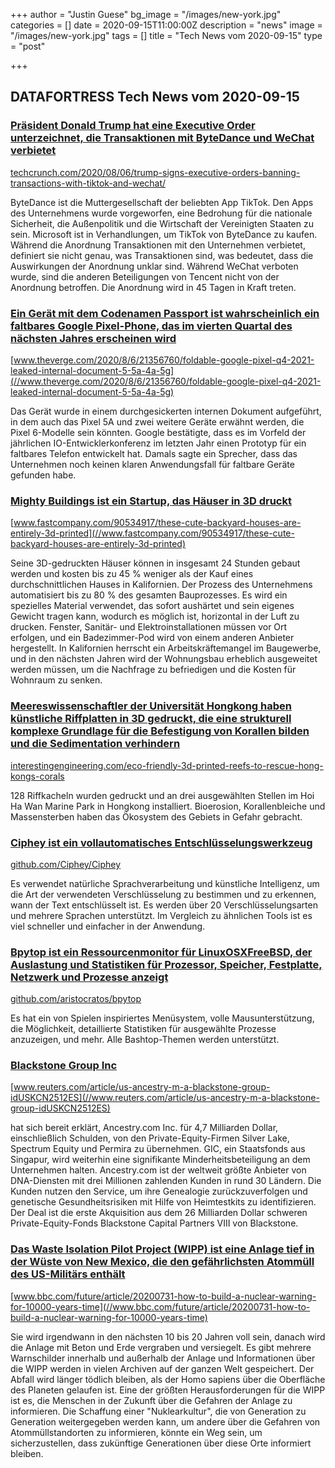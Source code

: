 +++
author = "Justin Guese"
bg_image = "/images/new-york.jpg"
categories = []
date = 2020-09-15T11:00:00Z
description = "news"
image = "/images/new-york.jpg"
tags = []
title = "Tech News vom 2020-09-15"
type = "post"

+++

        
## DATAFORTRESS Tech News vom 2020-09-15



### [Präsident Donald Trump hat eine Executive Order unterzeichnet, die Transaktionen mit ByteDance und WeChat verbietet](//techcrunch.com/2020/08/06/trump-signs-executive-orders-banning-transactions-with-tiktok-and-wechat/)


[techcrunch.com/2020/08/06/trump-signs-executive-orders-banning-transactions-with-tiktok-and-wechat/](//techcrunch.com/2020/08/06/trump-signs-executive-orders-banning-transactions-with-tiktok-and-wechat/)


ByteDance ist die Muttergesellschaft der beliebten App TikTok. Den Apps des Unternehmens wurde vorgeworfen, eine Bedrohung für die nationale Sicherheit, die Außenpolitik und die Wirtschaft der Vereinigten Staaten zu sein. Microsoft ist in Verhandlungen, um TikTok von ByteDance zu kaufen. Während die Anordnung Transaktionen mit den Unternehmen verbietet, definiert sie nicht genau, was Transaktionen sind, was bedeutet, dass die Auswirkungen der Anordnung unklar sind. Während WeChat verboten wurde, sind die anderen Beteiligungen von Tencent nicht von der Anordnung betroffen. Die Anordnung wird in 45 Tagen in Kraft treten.


### [Ein Gerät mit dem Codenamen Passport ist wahrscheinlich ein faltbares Google Pixel-Phone, das im vierten Quartal des nächsten Jahres erscheinen wird](//www.theverge.com/2020/8/6/21356760/foldable-google-pixel-q4-2021-leaked-internal-document-5-5a-4a-5g)


[www.theverge.com/2020/8/6/21356760/foldable-google-pixel-q4-2021-leaked-internal-document-5-5a-4a-5g](//www.theverge.com/2020/8/6/21356760/foldable-google-pixel-q4-2021-leaked-internal-document-5-5a-4a-5g)


Das Gerät wurde in einem durchgesickerten internen Dokument aufgeführt, in dem auch das Pixel 5A und zwei weitere Geräte erwähnt werden, die Pixel 6-Modelle sein könnten. Google bestätigte, dass es im Vorfeld der jährlichen IO-Entwicklerkonferenz im letzten Jahr einen Prototyp für ein faltbares Telefon entwickelt hat. Damals sagte ein Sprecher, dass das Unternehmen noch keinen klaren Anwendungsfall für faltbare Geräte gefunden habe.


### [Mighty Buildings ist ein Startup, das Häuser in 3D druckt](//www.fastcompany.com/90534917/these-cute-backyard-houses-are-entirely-3d-printed)


[www.fastcompany.com/90534917/these-cute-backyard-houses-are-entirely-3d-printed](//www.fastcompany.com/90534917/these-cute-backyard-houses-are-entirely-3d-printed)


Seine 3D-gedruckten Häuser können in insgesamt 24 Stunden gebaut werden und kosten bis zu 45 % weniger als der Kauf eines durchschnittlichen Hauses in Kalifornien. Der Prozess des Unternehmens automatisiert bis zu 80 % des gesamten Bauprozesses. Es wird ein spezielles Material verwendet, das sofort aushärtet und sein eigenes Gewicht tragen kann, wodurch es möglich ist, horizontal in der Luft zu drucken. Fenster, Sanitär- und Elektroinstallationen müssen vor Ort erfolgen, und ein Badezimmer-Pod wird von einem anderen Anbieter hergestellt. In Kalifornien herrscht ein Arbeitskräftemangel im Baugewerbe, und in den nächsten Jahren wird der Wohnungsbau erheblich ausgeweitet werden müssen, um die Nachfrage zu befriedigen und die Kosten für Wohnraum zu senken.


### [Meereswissenschaftler der Universität Hongkong haben künstliche Riffplatten in 3D gedruckt, die eine strukturell komplexe Grundlage für die Befestigung von Korallen bilden und die Sedimentation verhindern](//interestingengineering.com/eco-friendly-3d-printed-reefs-to-rescue-hong-kongs-corals)


[interestingengineering.com/eco-friendly-3d-printed-reefs-to-rescue-hong-kongs-corals](//interestingengineering.com/eco-friendly-3d-printed-reefs-to-rescue-hong-kongs-corals)


128 Riffkacheln wurden gedruckt und an drei ausgewählten Stellen im Hoi Ha Wan Marine Park in Hongkong installiert. Bioerosion, Korallenbleiche und Massensterben haben das Ökosystem des Gebiets in Gefahr gebracht.


### [Ciphey ist ein vollautomatisches Entschlüsselungswerkzeug](//github.com/Ciphey/Ciphey)


[github.com/Ciphey/Ciphey](//github.com/Ciphey/Ciphey)


Es verwendet natürliche Sprachverarbeitung und künstliche Intelligenz, um die Art der verwendeten Verschlüsselung zu bestimmen und zu erkennen, wann der Text entschlüsselt ist. Es werden über 20 Verschlüsselungsarten und mehrere Sprachen unterstützt. Im Vergleich zu ähnlichen Tools ist es viel schneller und einfacher in der Anwendung.


### [Bpytop ist ein Ressourcenmonitor für LinuxOSXFreeBSD, der Auslastung und Statistiken für Prozessor, Speicher, Festplatte, Netzwerk und Prozesse anzeigt](//github.com/aristocratos/bpytop)


[github.com/aristocratos/bpytop](//github.com/aristocratos/bpytop)


Es hat ein von Spielen inspiriertes Menüsystem, volle Mausunterstützung, die Möglichkeit, detaillierte Statistiken für ausgewählte Prozesse anzuzeigen, und mehr. Alle Bashtop-Themen werden unterstützt.


### [Blackstone Group Inc](//www.reuters.com/article/us-ancestry-m-a-blackstone-group-idUSKCN2512ES)


[www.reuters.com/article/us-ancestry-m-a-blackstone-group-idUSKCN2512ES](//www.reuters.com/article/us-ancestry-m-a-blackstone-group-idUSKCN2512ES)


hat sich bereit erklärt, Ancestry.com Inc. für 4,7 Milliarden Dollar, einschließlich Schulden, von den Private-Equity-Firmen Silver Lake, Spectrum Equity und Permira zu übernehmen. GIC, ein Staatsfonds aus Singapur, wird weiterhin eine signifikante Minderheitsbeteiligung an dem Unternehmen halten. Ancestry.com ist der weltweit größte Anbieter von DNA-Diensten mit drei Millionen zahlenden Kunden in rund 30 Ländern. Die Kunden nutzen den Service, um ihre Genealogie zurückzuverfolgen und genetische Gesundheitsrisiken mit Hilfe von Heimtestkits zu identifizieren. Der Deal ist die erste Akquisition aus dem 26 Milliarden Dollar schweren Private-Equity-Fonds Blackstone Capital Partners VIII von Blackstone.


### [Das Waste Isolation Pilot Project (WIPP) ist eine Anlage tief in der Wüste von New Mexico, die den gefährlichsten Atommüll des US-Militärs enthält](//www.bbc.com/future/article/20200731-how-to-build-a-nuclear-warning-for-10000-years-time)


[www.bbc.com/future/article/20200731-how-to-build-a-nuclear-warning-for-10000-years-time](//www.bbc.com/future/article/20200731-how-to-build-a-nuclear-warning-for-10000-years-time)


Sie wird irgendwann in den nächsten 10 bis 20 Jahren voll sein, danach wird die Anlage mit Beton und Erde vergraben und versiegelt. Es gibt mehrere Warnschilder innerhalb und außerhalb der Anlage und Informationen über die WIPP werden in vielen Archiven auf der ganzen Welt gespeichert. Der Abfall wird länger tödlich bleiben, als der Homo sapiens über die Oberfläche des Planeten gelaufen ist. Eine der größten Herausforderungen für die WIPP ist es, die Menschen in der Zukunft über die Gefahren der Anlage zu informieren. Die Schaffung einer "Nuklearkultur", die von Generation zu Generation weitergegeben werden kann, um andere über die Gefahren von Atommüllstandorten zu informieren, könnte ein Weg sein, um sicherzustellen, dass zukünftige Generationen über diese Orte informiert bleiben.